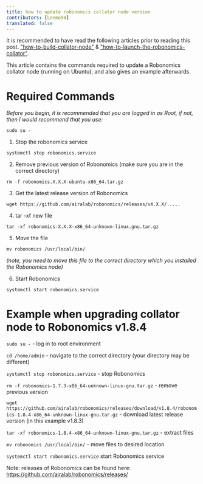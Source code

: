 ```yaml
---
title: how to update robonomics collator node version
contributors: [Leemo94]
translated: false
---
```


It is recommended to have read the following articles prior to reading this post. ["how-to-build-collator-node"](https://github.com/airalab/robonomics-wiki/blob/master/docs/en/how-to-build-collator-node.md) & ["how-to-launch-the-robonomics-collator"](https://github.com/airalab/robonomics-wiki/blob/master/docs/en/how-to-launch-the-robonomics-collator.md).

This article contains the commands required to update a Robonomics collator node (running on Ubuntu), and also gives an example afterwards.

# **Required Commands**

*Before you begin, it is recommended that you are logged in as Root, if not, then I would recommend that you use:*

``sudo su -``

1. Stop the robonomics service

``systemctl stop robonomics.service``

2. Remove previous version of Robonomics (make sure you are in the correct directory)

``rm -f robonomics.X.X.X-ubuntu-x86_64.tar.gz``

3. Get the latest release version of Robonomics

``wget https://github.com/airalab/robonomics/releases/vX.X.X/.....``

4. tar -xf new file

``tar -xf robonomics-X.X.X-x86_64-unknown-linux.gnu.tar.gz``

5. Move the file

``mv robonomics /usr/local/bin/``

*(note, you need to move this file to the correct directory which you installed the Robonomics node)*

6. Start Robonomics

``systemctl start robonomics.service``

# **Example when upgrading collator node to Robonomics v1.8.4**

``sudo su -`` - log in to root environment

``cd /home/admin`` - navigate to the correct directory (your directory may be different)

``systemctl stop robonomics.service`` - stop Robonomics

``rm -f robonomics-1.7.3-x86_64-unknown-linux-gnu.tar.gz`` - remove previous version

``wget https://github.com/airalab/robonomics/releases/download/v1.8.4/robonomics-1.8.4-x86_64-unknown-linux-gnu.tar.gz`` - download latest release version (in this example v1.8.3)

``tar -xf robonomics-1.8.4-x86_64-unknown-linux-gnu.tar.gz`` - extract files

``mv robonomics /usr/local/bin/`` - move files to desired location

``systemctl start robonomics.service`` start Robonomics service

Note: releases of Robonomics can be found here: https://github.com/airalab/robonomics/releases/ 


